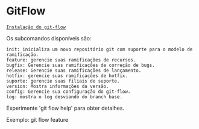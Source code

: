 # GitFlow

[`Instalação do git-flow`](https://skoch.github.io/Git-Workflow/)

Os subcomandos disponíveis são:

```
init: inicializa um novo repositório git com suporte para o modelo de ramificação.
feature: gerencie suas ramificações de recursos.
bugfix: Gerencie suas ramificações de correção de bugs.
release: Gerencie suas ramificações de lançamento.
hotfix: gerencie suas ramificações de hotfix.
suporte: gerencie suas filiais de suporte.
version: Mostra informações da versão.
config: Gerencie sua configuração do git-flow.
log: mostra o log desviando do branch base.
```

Experimente 'git flow help' para obter detalhes.

Exemplo: git flow feature
